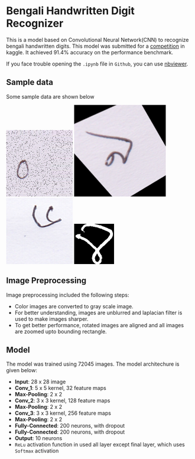# Bengali Handwritten Digit Recognizer

This is a model based on Convolutional Neural Network(CNN) to recognize bengali handwritten digits. This model was submitted for a [competition](https://www.kaggle.com/c/numta) in kaggle. It achieved 91.4% accuracy on the performance benchmark.

If you face trouble opening the `.ipynb` file in `Github`, you can use [nbviewer](https://nbviewer.jupyter.org/).

## Sample data

Some sample data are shown below

![img1](./sample-data/auga00000.png)
![img2](./sample-data/auga00026.png)
![img3](./sample-data/d00013.png)
![img4](./sample-data/e00090.png)

## Image Preprocessing

Image preprocessing included the following steps:

- Color images are converted to gray scale image.
- For better understanding, images are unblurred and laplacian filter is used to make images sharper.
- To get better performance, rotated images are aligned and all images are zoomed upto bounding rectangle.

## Model

The model was trained using 72045 images. The model architechure is given below:

- **Input**: 28 x 28 image
- **Conv_1**: 5 x 5 kernel, 32 feature maps
- **Max-Pooling**: 2 x 2
- **Conv_2**: 3 x 3 kernel, 128 feature maps
- **Max-Pooling**: 2 x 2
- **Conv_3**: 3 x 3 kernel, 256 feature maps
- **Max-Pooling**: 2 x 2
- **Fully-Connected**: 200 neurons, with dropout
- **Fully-Connected**: 200 neurons, with dropout
- **Output**: 10 neurons
- `ReLu` activation function in used all layer except final layer, which uses `Softmax` activation
